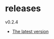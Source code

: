 # releases

v0.2.4

* [The latest version](https://github.com/inkdropapp/releases/releases/latest)

